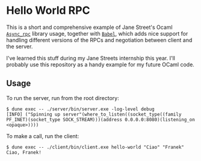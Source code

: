# Hello World RPC

This is a short and comprehensive example of Jane Street's Ocaml 
[`Async_rpc`](https://github.com/janestreet/async/tree/master/async_rpc) library usage,
together with [`Babel`](https://ocaml.org/p/babel/latest/doc/index.html), which
adds nice support for handling different versions of the RPCs and negotiation
between client and the server.

I've learned this stuff during my Jane Streets internship this year. I'll probably use
this repository as a handy example for my future OCaml code.

## Usage

To run the server, run from the root directory:

    $ dune exec -- ./server/bin/server.exe -log-level debug
    [INFO] ("Spinning up server"(where_to_listen((socket_type((family PF_INET)(socket_type SOCK_STREAM)))(address 0.0.0.0:8080)(listening_on <opaque>))))

To make a call, run the client:

    $ dune exec -- ./client/bin/client.exe hello-world "Ciao" "Franek"
    Ciao, Franek!
